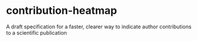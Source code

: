 # contribution-heatmap
A draft specification for a faster, clearer way to indicate author contributions to a scientific publication
